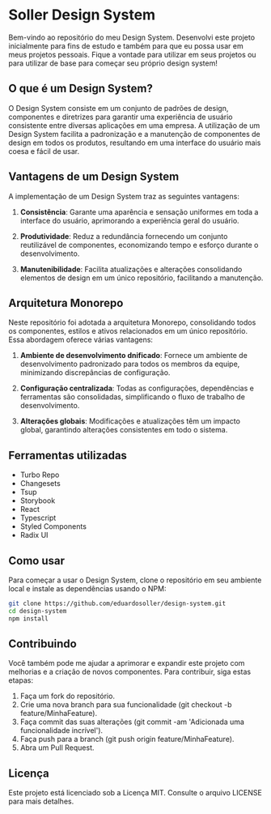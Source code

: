 # Soller Design System

Bem-vindo ao repositório do meu Design System.
Desenvolvi este projeto inicialmente para fins de estudo e também para que eu possa usar em meus projetos pessoais. Fique a vontade para utilizar em seus projetos ou para utilizar de base para começar seu próprio design system!

## O que é um Design System?

O Design System consiste em um conjunto de padrões de design, componentes e diretrizes para garantir uma experiência de usuário consistente entre diversas aplicações em uma empresa. A utilização de um Design System facilita a padronização e a manutenção de componentes de design em todos os produtos, resultando em uma interface do usuário mais coesa e fácil de usar.

## Vantagens de um Design System

A implementação de um Design System traz as seguintes vantagens:

1. **Consistência**: Garante uma aparência e sensação uniformes em toda a interface do usuário, aprimorando a experiência geral do usuário.
   
2. **Produtividade**: Reduz a redundância fornecendo um conjunto reutilizável de componentes, economizando tempo e esforço durante o desenvolvimento.
   
3. **Manutenibilidade**: Facilita atualizações e alterações consolidando elementos de design em um único repositório, facilitando a manutenção.

## Arquitetura Monorepo

Neste repositório foi adotada a arquitetura Monorepo, consolidando todos os componentes, estilos e ativos relacionados em um único repositório. Essa abordagem oferece várias vantagens:

1. **Ambiente de desenvolvimento dnificado**: Fornece um ambiente de desenvolvimento padronizado para todos os membros da equipe, minimizando discrepâncias de configuração.

2. **Configuração centralizada**: Todas as configurações, dependências e ferramentas são consolidadas, simplificando o fluxo de trabalho de desenvolvimento.

3. **Alterações globais**: Modificações e atualizações têm um impacto global, garantindo alterações consistentes em todo o sistema.

## Ferramentas utilizadas

- Turbo Repo
- Changesets
- Tsup
- Storybook
- React
- Typescript
- Styled Components
- Radix UI

## Como usar

Para começar a usar o Design System, clone o repositório em seu ambiente local e instale as dependências usando o NPM:
   ```bash
   git clone https://github.com/eduardosoller/design-system.git
   cd design-system
   npm install
```
## Contribuindo

Você também pode me ajudar a aprimorar e expandir este projeto com melhorias e a criação de novos componentes. Para contribuir, siga estas etapas:

1. Faça um fork do repositório.
2. Crie uma nova branch para sua funcionalidade (git checkout -b feature/MinhaFeature).
3. Faça commit das suas alterações (git commit -am 'Adicionada uma funcionalidade incrível').
4. Faça push para a branch (git push origin feature/MinhaFeature).
5. Abra um Pull Request.

## Licença
Este projeto está licenciado sob a Licença MIT. Consulte o arquivo LICENSE para mais detalhes.
